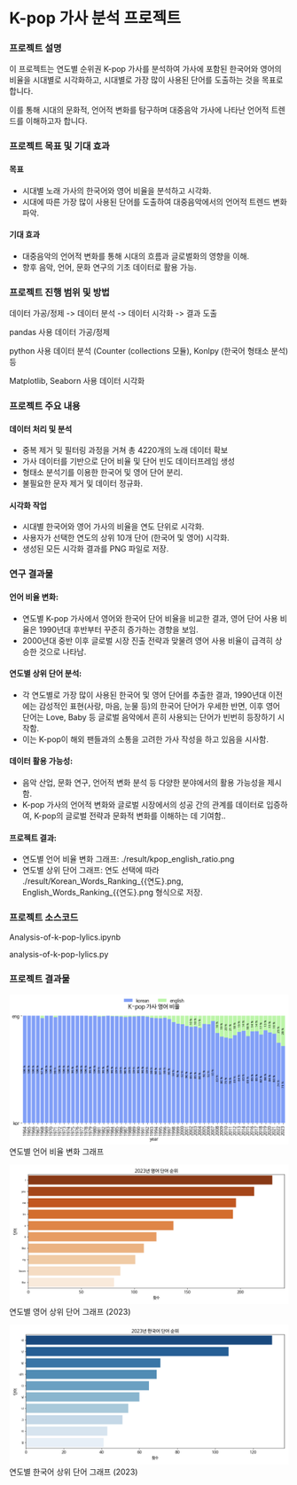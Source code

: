 # K-pop 가사 분석 프로젝트


### 프로젝트 설명 
이 프로젝트는 연도별 순위권 K-pop 가사를 분석하여 
가사에 포함된 한국어와 영어의 비율을 시대별로 시각화하고, 
시대별로 가장 많이 사용된 단어를 도출하는 것을 목표로 합니다. 

이를 통해 시대의 문화적, 언어적 변화를 탐구하며 
대중음악 가사에 나타난 언어적 트렌드를 이해하고자 합니다.

### 프로젝트 목표 및 기대 효과
#### 목표
- 시대별 노래 가사의 한국어와 영어 비율을 분석하고 시각화.
- 시대에 따른 가장 많이 사용된 단어를 도출하여 대중음악에서의 언어적 트렌드 변화 파악.
#### 기대 효과
- 대중음악의 언어적 변화를 통해 시대의 흐름과 글로벌화의 영향을 이해.
- 향후 음악, 언어, 문화 연구의 기초 데이터로 활용 가능.

### 프로젝트 진행 범위 및 방법

데이터 가공/정제 -> 데이터 분석 -> 데이터 시각화 -> 결과 도출

pandas 사용 데이터 가공/정제

python 사용 데이터 분석 (Counter (collections 모듈), Konlpy (한국어 형태소 분석) 등

Matplotlib, Seaborn 사용 데이터 시각화

### 프로젝트 주요 내용
#### 데이터 처리 및 분석
- 중복 제거 및 필터링 과정을 거쳐 총 4220개의 노래 데이터 확보
- 가사 데이터를 기반으로 단어 비율 및 단어 빈도 데이터프레임 생성
- 형태소 분석기를 이용한 한국어 및 영어 단어 분리.
- 불필요한 문자 제거 및 데이터 정규화.
#### 시각화 작업
- 시대별 한국어와 영어 가사의 비율을 연도 단위로 시각화.
- 사용자가 선택한 연도의 상위 10개 단어 (한국어 및 영어) 시각화.
- 생성된 모든 시각화 결과를 PNG 파일로 저장.

### 연구 결과물

#### 언어 비율 변화:
- 연도별 K-pop 가사에서 영어와 한국어 단어 비율을 비교한 결과, 영어 단어 사용 비율은 1990년대 후반부터 꾸준히 증가하는 경향을 보임.
- 2000년대 중반 이후 글로벌 시장 진출 전략과 맞물려 영어 사용 비율이 급격히 상승한 것으로 나타남.

#### 연도별 상위 단어 분석:
- 각 연도별로 가장 많이 사용된 한국어 및 영어 단어를 추출한 결과, 1990년대 이전에는 감성적인 표현(사랑, 마음, 눈물 등)의 한국어 단어가 우세한 반면, 이후 영어 단어는 Love, Baby 등 글로벌 음악에서 흔히 사용되는 단어가 빈번히 등장하기 시작함.
- 이는 K-pop이 해외 팬들과의 소통을 고려한 가사 작성을 하고 있음을 시사함.

#### 데이터 활용 가능성:
- 음악 산업, 문화 연구, 언어적 변화 분석 등 다양한 분야에서의 활용 가능성을
제시함.	
- K-pop 가사의 언어적 변화와 글로벌 시장에서의 성공 간의 관계를 데이터로 입증하여, K-pop의 글로벌 전략과 문화적 변화를 이해하는 데 기여함..
#### 프로젝트 결과:
- 연도별 언어 비율 변화 그래프: ./result/kpop_english_ratio.png
- 연도별 상위 단어 그래프: 
연도 선택에 따라 ./result/Korean_Words_Ranking_{{연도}.png, English_Words_Ranking_{{연도}.png 형식으로 저장.

### 프로젝트 소스코드 
Analysis-of-k-pop-lylics.ipynb

analysis-of-k-pop-lylics.py

### 프로젝트 결과물
![kpop_english_ratio](https://github.com/202244003/Analysis-of-k-pop-Lylics/blob/main/result/kpop_english_ratio.png)
연도별 언어 비율 변화 그래프


![English_Words_Ranking_2023.png](https://github.com/202244003/Analysis-of-k-pop-Lylics/blob/main/result/English_Words_Ranking_2023.png)
연도별 영어 상위 단어 그래프 (2023)


![Korean_Words_Ranking_2023.png](https://github.com/202244003/Analysis-of-k-pop-Lylics/blob/main/result/Korean_Words_Ranking2023.png)
연도별 한국어 상위 단어 그래프 (2023)

